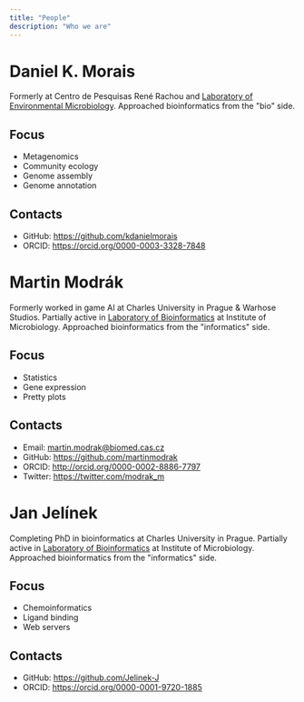 ```yaml
---
title: "People"
description: "Who we are"
---
```


# Daniel K. Morais

Formerly at Centro de Pesquisas René Rachou and [Laboratory of Environmental Microbiology](https://lab141.mbucas.cz/). Approached bioinformatics from the "bio" side.

## Focus
* Metagenomics
* Community ecology
* Genome assembly
* Genome annotation

## Contacts
* GitHub: https://github.com/kdanielmorais
* ORCID: https://orcid.org/0000-0003-3328-7848

# Martin Modrák

Formerly worked in game AI at Charles University in Prague & Warhose Studios. Partially active in [Laboratory of Bioinformatics](https://lab126.mbu.cas.cz) at Institute of Microbiology. Approached bioinformatics from the "informatics" side.

## Focus
* Statistics
* Gene expression
* Pretty plots

## Contacts
* Email: [martin.modrak@biomed.cas.cz](mailto:martin.modrak@biomed.cas.cz)
* GitHub: https://github.com/martinmodrak
* ORCID: http://orcid.org/0000-0002-8886-7797
* Twitter: https://twitter.com/modrak_m

# Jan Jelínek

Completing PhD in bioinformatics at Charles University in Prague. Partially active in [Laboratory of Bioinformatics](https://lab126.mbu.cas.cz) at Institute of Microbiology.  Approached bioinformatics from the "informatics" side.

## Focus
* Chemoinformatics
* Ligand binding
* Web servers

## Contacts
* GitHub: https://github.com/Jelinek-J
* ORCID: https://orcid.org/0000-0001-9720-1885
